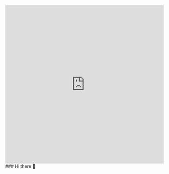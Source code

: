 <div style="width:100%;height:0;padding-bottom:100%;position:relative;">
  <iframe src="https://giphy.com/embed/emGDBYPZ2mVrsS1biZ" width="100%" height="100%" style="position:absolute" frameBorder="0" class="giphy-embed" allowFullScreen></iframe>
</div>
### Hi there 👋

<!--
**Roji89/Roji89** is a ✨ _special_ ✨ repository because its `README.md` (this file) appears on your GitHub profile.

Here are some ideas to get you started:

- 🔭 I’m currently working on ...
- 🌱 I’m currently learning ...
- 👯 I’m looking to collaborate on ...
- 🤔 I’m looking for help with ...
- 💬 Ask me about ...
- 📫 How to reach me: ...
- 😄 Pronouns: ...
- ⚡ Fun fact: ...
-->
